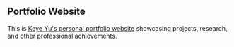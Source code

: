 ## Portfolio Website

This is [Keye Yu's personal portfolio website](https://yukeye524.github.io/) showcasing projects, research, and other professional achievements.

